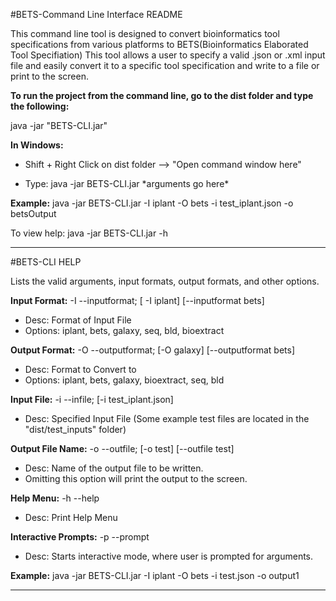 #BETS-Command Line Interface README

This command line tool is designed to convert bioinformatics tool specifications from various platforms to BETS(Bioinformatics Elaborated Tool Specifiation)
This tool allows a user to specify a valid .json or .xml input file and easily convert it to a specific tool specification and write to a file or print to the screen.

**To run the project from the command line, go to the dist folder and
type the following:**

java -jar "BETS-CLI.jar" 

**In Windows:**
* Shift + Right Click on dist folder --> "Open command window here"

* Type: java -jar BETS-CLI.jar \*arguments go here\*

**Example:** java -jar BETS-CLI.jar  -I iplant -O bets -i test_iplant.json -o betsOutput

To view help: java -jar BETS-CLI.jar -h

---
#BETS-CLI HELP
 
Lists the valid arguments, input formats, output formats, and other options. 

**Input Format:** -I --inputformat; [ -I iplant] [--inputformat bets]
  * Desc: Format of Input File
  * Options: iplant, bets, galaxy, seq, bld, bioextract

**Output Format:** -O --outputformat; [-O galaxy] [--outputformat bets]
  * Desc: Format to Convert to
  * Options: iplant, bets, galaxy, bioextract, seq, bld

**Input File:** -i --infile; [-i test_iplant.json]
  * Desc: Specified Input File  (Some example test files are located in the "dist/test_inputs" folder)

**Output File Name:** -o --outfile; [-o test] [--outfile test]
  * Desc: Name of the output file to be written.
  * Omitting this option will print the output to the screen.

**Help Menu:** -h --help
  * Desc: Print Help Menu

**Interactive Prompts:** -p --prompt
  * Desc: Starts interactive mode, where user is prompted for arguments.

**Example:** java -jar BETS-CLI.jar  -I iplant -O bets -i test.json -o output1

---
